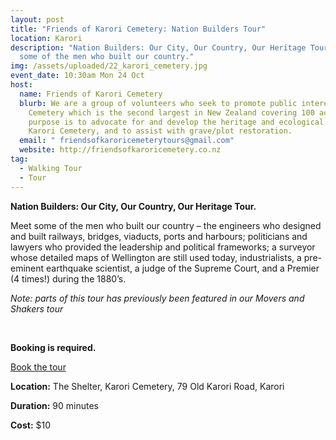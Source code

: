 ```yaml
---
layout: post
title: "Friends of Karori Cemetery: Nation Builders Tour"
location: Karori
description: "Nation Builders: Our City, Our Country, Our Heritage Tour. Meet
  some of the men who built our country."
img: /assets/uploaded/22_karori_cemetery.jpg
event_date: 10:30am Mon 24 Oct
host:
  name: Friends of Karori Cemetery
  blurb: We are a group of volunteers who seek to promote public interest in the
    Cemetery which is the second largest in New Zealand covering 100 acres. Our
    purpose is to advocate for and develop the heritage and ecological values of
    Karori Cemetery, and to assist with grave/plot restoration.
  email: " friendsofkaroricemeterytours@gmail.com"
  website: http://friendsofkaroricemetery.co.nz
tag:
  - Walking Tour
  - Tour
---
```

**Nation Builders: Our City, Our Country, Our Heritage Tour.**

Meet some of the men who built our country – the engineers who designed and built railways, bridges, viaducts, ports and harbours; politicians and lawyers who provided the leadership and political frameworks; a surveyor whose detailed maps of Wellington are still used today, industrialists, a pre-eminent earthquake scientist, a judge of the Supreme Court, and a Premier (4 times!) during the 1880’s.

*Note: parts of this tour has previously been featured in our Movers and Shakers tour*

<br>

**Booking is required.**

<a href="https://events.humanitix.com/friends-of-karori-cemetery-wellington-heritage-week-nation-builders-tour" class="button">Book the tour</a>

**Location:** The Shelter, Karori Cemetery, 79 Old Karori Road, Karori

**Duration:** 90 minutes

**Cost:** $10